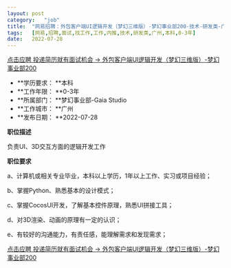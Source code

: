 ```yaml
---
layout:	post
category:	"job"
title:	"网易招聘：外包客户端UI逻辑开发（梦幻三维版）-梦幻事业部200-技术-研发类-广州本科0-3年"
tags:	[网易,招聘,面试,找工作,工作,内推,技术,研发类,广州,本科,0-3年]
date:	2022-07-28
---
```


[点击应聘 投递简历就有面试机会 ->  外包客户端UI逻辑开发（梦幻三维版）-梦幻事业部200](http://mobile.bole.netease.com/bole/boleDetail?id=41531&employeeId=346f03c3cda5f04c&key=all)



- **学历要求： **本科
- **工作年限： **0-3年
- **所属部门： **梦幻事业部-Gaia Studio
- **工作城市： **广州
- **发布日期： **2022-07-28



**职位描述**

负责UI、3D交互方面的逻辑开发工作



**职位要求**

a、计算机或相关专业毕业，本科以上学历，1年以上工作、实习或项目经验；

b、掌握Python、熟悉基本的设计模式；

c、掌握CocosUI开发，了解基本控件原理，熟悉UI拼接工具；

d、对3D渲染、动画的原理有一定的认识；

e、有较好的沟通能力，有责任感，能理解需求和发现需求；



[点击应聘 投递简历就有面试机会 ->  外包客户端UI逻辑开发（梦幻三维版）-梦幻事业部200](http://mobile.bole.netease.com/bole/boleDetail?id=41531&employeeId=346f03c3cda5f04c&key=all)